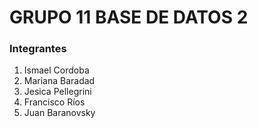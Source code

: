 # GRUPO 11 BASE DE DATOS 2

### Integrantes

1. Ismael Cordoba
2. Mariana Baradad
3. Jesica Pellegrini
4. Francisco Ríos
5. Juan Baranovsky